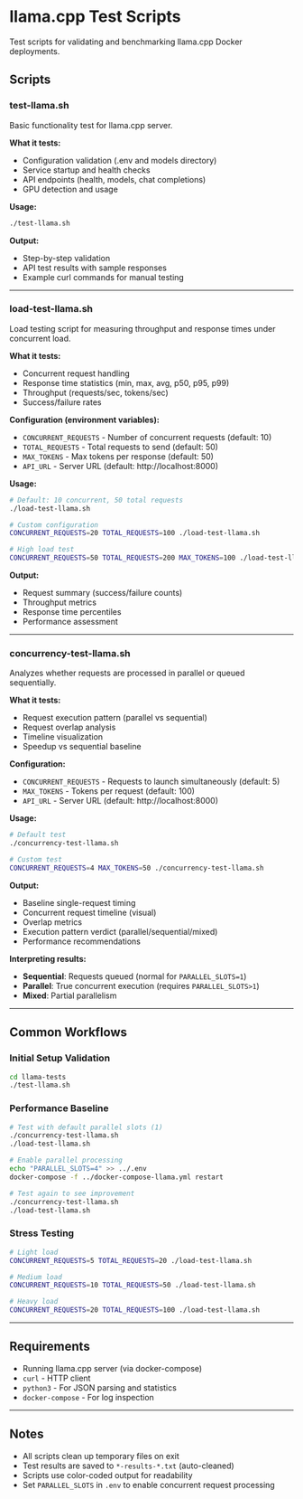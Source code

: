 # llama.cpp Test Scripts

Test scripts for validating and benchmarking llama.cpp Docker deployments.

## Scripts

### test-llama.sh
Basic functionality test for llama.cpp server.

**What it tests:**
- Configuration validation (.env and models directory)
- Service startup and health checks
- API endpoints (health, models, chat completions)
- GPU detection and usage

**Usage:**
```bash
./test-llama.sh
```

**Output:**
- Step-by-step validation
- API test results with sample responses
- Example curl commands for manual testing

---

### load-test-llama.sh
Load testing script for measuring throughput and response times under concurrent load.

**What it tests:**
- Concurrent request handling
- Response time statistics (min, max, avg, p50, p95, p99)
- Throughput (requests/sec, tokens/sec)
- Success/failure rates

**Configuration (environment variables):**
- `CONCURRENT_REQUESTS` - Number of concurrent requests (default: 10)
- `TOTAL_REQUESTS` - Total requests to send (default: 50)
- `MAX_TOKENS` - Max tokens per response (default: 50)
- `API_URL` - Server URL (default: http://localhost:8000)

**Usage:**
```bash
# Default: 10 concurrent, 50 total requests
./load-test-llama.sh

# Custom configuration
CONCURRENT_REQUESTS=20 TOTAL_REQUESTS=100 ./load-test-llama.sh

# High load test
CONCURRENT_REQUESTS=50 TOTAL_REQUESTS=200 MAX_TOKENS=100 ./load-test-llama.sh
```

**Output:**
- Request summary (success/failure counts)
- Throughput metrics
- Response time percentiles
- Performance assessment

---

### concurrency-test-llama.sh
Analyzes whether requests are processed in parallel or queued sequentially.

**What it tests:**
- Request execution pattern (parallel vs sequential)
- Request overlap analysis
- Timeline visualization
- Speedup vs sequential baseline

**Configuration:**
- `CONCURRENT_REQUESTS` - Requests to launch simultaneously (default: 5)
- `MAX_TOKENS` - Tokens per request (default: 100)
- `API_URL` - Server URL (default: http://localhost:8000)

**Usage:**
```bash
# Default test
./concurrency-test-llama.sh

# Custom test
CONCURRENT_REQUESTS=4 MAX_TOKENS=50 ./concurrency-test-llama.sh
```

**Output:**
- Baseline single-request timing
- Concurrent request timeline (visual)
- Overlap metrics
- Execution pattern verdict (parallel/sequential/mixed)
- Performance recommendations

**Interpreting results:**
- **Sequential**: Requests queued (normal for `PARALLEL_SLOTS=1`)
- **Parallel**: True concurrent execution (requires `PARALLEL_SLOTS>1`)
- **Mixed**: Partial parallelism

---

## Common Workflows

### Initial Setup Validation
```bash
cd llama-tests
./test-llama.sh
```

### Performance Baseline
```bash
# Test with default parallel slots (1)
./concurrency-test-llama.sh
./load-test-llama.sh

# Enable parallel processing
echo "PARALLEL_SLOTS=4" >> ../.env
docker-compose -f ../docker-compose-llama.yml restart

# Test again to see improvement
./concurrency-test-llama.sh
./load-test-llama.sh
```

### Stress Testing
```bash
# Light load
CONCURRENT_REQUESTS=5 TOTAL_REQUESTS=20 ./load-test-llama.sh

# Medium load
CONCURRENT_REQUESTS=10 TOTAL_REQUESTS=50 ./load-test-llama.sh

# Heavy load
CONCURRENT_REQUESTS=20 TOTAL_REQUESTS=100 ./load-test-llama.sh
```

---

## Requirements

- Running llama.cpp server (via docker-compose)
- `curl` - HTTP client
- `python3` - For JSON parsing and statistics
- `docker-compose` - For log inspection

---

## Notes

- All scripts clean up temporary files on exit
- Test results are saved to `*-results-*.txt` (auto-cleaned)
- Scripts use color-coded output for readability
- Set `PARALLEL_SLOTS` in `.env` to enable concurrent request processing
